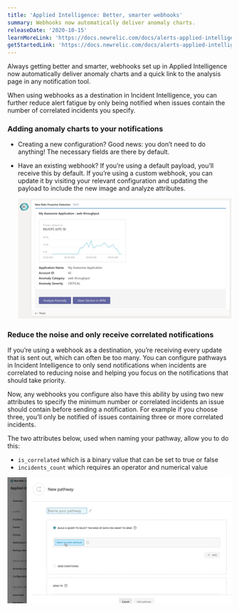 ```yaml
---
title: 'Applied Intelligence: Better, smarter webhooks'
summary: Webhooks now automatically deliver anomaly charts.
releaseDate: '2020-10-15'
learnMoreLink: 'https://docs.newrelic.com/docs/alerts-applied-intelligence/applied-intelligence/incident-intelligence/get-started-incident-intelligence#3-configure-pathways'
getStartedLink: 'https://docs.newrelic.com/docs/alerts-applied-intelligence/applied-intelligence/proactive-detection/proactive-detection-applied-intelligence#webhook'
---
```


Always getting better and smarter, webhooks set up in Applied Intelligence now automatically deliver anomaly charts and a quick link to the analysis page in any notification tool.

When using webhooks as a destination in Incident Intelligence, you can further reduce alert fatigue by only being notified when issues contain the number of correlated incidents you specify.

### Adding anomaly charts to your notifications

* Creating a new configuration? Good news: you don’t need to do anything! The necessary fields are there by default.
* Have an existing webhook? If you’re using a default payload, you’ll receive this by default. If you’re using a custom webhook, you can update it by visiting your relevant configuration and updating the payload to include the new image and analyze attributes.

  ![Screenshot showing anomaly chart.](./images/whats_new_webhook_1.webp "whats_new_webhook_1.webp")

### Reduce the noise and only receive correlated notifications

If you’re using a webhook as a destination, you’re receiving every update that is sent out, which can often be too many. You can configure pathways in Incident Intelligence to only send notifications when incidents are correlated to reducing noise and helping you focus on the notifications that should take priority.

Now, any webhooks you configure also have this ability by using two new attributes to specify the minimum number or correlated incidents an issue should contain before sending a notification. For example if you choose three, you’ll only be notified of issues containing three or more correlated incidents.

The two attributes below, used when naming your pathway, allow you to do this:

* `is_correlated` which is a binary value that can be set to true or false
* `incidents_count` which requires an operator and numerical value

![Animated GIF showing how to build a query for data you want to send.](./images/whats_new_webhook_2.gif "whats_new_webhook_2.gif")
